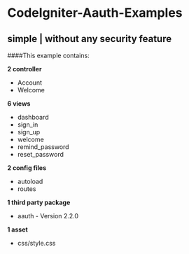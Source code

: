 # CodeIgniter-Aauth-Examples
## simple | without any security feature

####This example contains:

__2 controller__
 - Account
 - Welcome

__6 views__
 - dashboard
 - sign_in
 - sign_up
 - welcome
 - remind_password
 - reset_password

__2 config files__
 - autoload
 - routes

__1 third party package__
 - aauth - Version 2.2.0

__1 asset__
 - css/style.css
